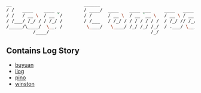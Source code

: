 ```bash

__                           ______                                                  
/ /   ____    ____ _         / ____/  ____    ____ ___     ____   ____ _   _____  ___
/ /   / __ \  / __ `/        / /      / __ \  / __ `__ \   / __ \ / __ `/  / ___/ / _ \
/ /___/ /_/ / / /_/ /        / /___   / /_/ / / / / / / /  / /_/ // /_/ /  / /    /  __/
/_____/\____/  \__, /         \____/   \____/ /_/ /_/ /_/  / .___/ \__,_/  /_/     \___/
          /____/                                      /_/                            

```

## Contains Log Story

* [buyuan](https://github.com/trentm/node-bunyan)
* [ilog](https://github.com/teambition/ilog)
* [pino](https://github.com/pinojs/pino)
* [winston](https://github.com/winstonjs/winston)
